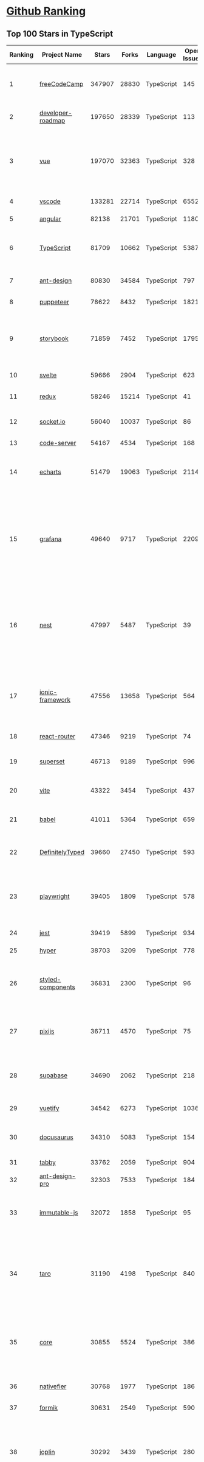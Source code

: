 [Github Ranking](../README.md)
==========

## Top 100 Stars in TypeScript

| Ranking | Project Name | Stars | Forks | Language | Open Issues | Description | Last Commit |
| ------- | ------------ | ----- | ----- | -------- | ----------- | ----------- | ----------- |
| 1 | [freeCodeCamp](https://github.com/freeCodeCamp/freeCodeCamp) | 347907 | 28830 | TypeScript | 145 | freeCodeCamp.org's open-source codebase and curriculum. Learn to code for free. | 2022-06-24T01:33:54Z |
| 2 | [developer-roadmap](https://github.com/kamranahmedse/developer-roadmap) | 197650 | 28339 | TypeScript | 113 | Roadmap to becoming a developer in 2022 | 2022-06-23T21:02:43Z |
| 3 | [vue](https://github.com/vuejs/vue) | 197070 | 32363 | TypeScript | 328 | 🖖 Vue.js is a progressive, incrementally-adoptable JavaScript framework for building UI on the web. | 2022-06-23T00:34:32Z |
| 4 | [vscode](https://github.com/microsoft/vscode) | 133281 | 22714 | TypeScript | 6552 | Visual Studio Code | 2022-06-24T01:00:05Z |
| 5 | [angular](https://github.com/angular/angular) | 82138 | 21701 | TypeScript | 1180 | The modern web developer’s platform | 2022-06-24T02:58:24Z |
| 6 | [TypeScript](https://github.com/microsoft/TypeScript) | 81709 | 10662 | TypeScript | 5387 | TypeScript is a superset of JavaScript that compiles to clean JavaScript output. | 2022-06-24T01:26:17Z |
| 7 | [ant-design](https://github.com/ant-design/ant-design) | 80830 | 34584 | TypeScript | 797 | An enterprise-class UI design language and React UI library | 2022-06-24T02:50:00Z |
| 8 | [puppeteer](https://github.com/puppeteer/puppeteer) | 78622 | 8432 | TypeScript | 1821 | Headless Chrome Node.js API | 2022-06-23T22:17:59Z |
| 9 | [storybook](https://github.com/storybookjs/storybook) | 71859 | 7452 | TypeScript | 1795 | 📓 The UI component explorer. Develop, document, & test React, Vue, Angular, Web Components, Ember, Svelte & more! | 2022-06-23T23:40:21Z |
| 10 | [svelte](https://github.com/sveltejs/svelte) | 59666 | 2904 | TypeScript | 623 | Cybernetically enhanced web apps | 2022-06-23T02:43:02Z |
| 11 | [redux](https://github.com/reduxjs/redux) | 58246 | 15214 | TypeScript | 41 | Predictable state container for JavaScript apps | 2022-06-14T20:36:05Z |
| 12 | [socket.io](https://github.com/socketio/socket.io) | 56040 | 10037 | TypeScript | 86 | Realtime application framework (Node.JS server) | 2022-05-25T21:29:50Z |
| 13 | [code-server](https://github.com/coder/code-server) | 54167 | 4534 | TypeScript | 168 | VS Code in the browser | 2022-06-24T01:32:18Z |
| 14 | [echarts](https://github.com/apache/echarts) | 51479 | 19063 | TypeScript | 2114 | Apache ECharts is a powerful, interactive charting and data visualization library for browser | 2022-06-24T02:57:31Z |
| 15 | [grafana](https://github.com/grafana/grafana) | 49640 | 9717 | TypeScript | 2209 | The open and composable observability and data visualization platform. Visualize metrics, logs, and traces from multiple sources like Prometheus, Loki, Elasticsearch, InfluxDB, Postgres and many more.  | 2022-06-24T01:44:35Z |
| 16 | [nest](https://github.com/nestjs/nest) | 47997 | 5487 | TypeScript | 39 | A progressive Node.js framework for building efficient, scalable, and enterprise-grade server-side applications on top of TypeScript & JavaScript (ES6, ES7, ES8) 🚀 | 2022-06-24T00:08:03Z |
| 17 | [ionic-framework](https://github.com/ionic-team/ionic-framework) | 47556 | 13658 | TypeScript | 564 | A powerful cross-platform UI toolkit for building native-quality iOS, Android, and Progressive Web Apps with HTML, CSS, and JavaScript. | 2022-06-24T01:23:50Z |
| 18 | [react-router](https://github.com/remix-run/react-router) | 47346 | 9219 | TypeScript | 74 | Declarative routing for React | 2022-06-23T20:09:15Z |
| 19 | [superset](https://github.com/apache/superset) | 46713 | 9189 | TypeScript | 996 | Apache Superset is a Data Visualization and Data Exploration Platform | 2022-06-24T02:46:12Z |
| 20 | [vite](https://github.com/vitejs/vite) | 43322 | 3454 | TypeScript | 437 | Next generation frontend tooling. It's fast! | 2022-06-23T22:55:12Z |
| 21 | [babel](https://github.com/babel/babel) | 41011 | 5364 | TypeScript | 659 | 🐠 Babel is a compiler for writing next generation JavaScript. | 2022-06-24T00:58:53Z |
| 22 | [DefinitelyTyped](https://github.com/DefinitelyTyped/DefinitelyTyped) | 39660 | 27450 | TypeScript | 593 | The repository for high quality TypeScript type definitions. | 2022-06-23T23:10:06Z |
| 23 | [playwright](https://github.com/microsoft/playwright) | 39405 | 1809 | TypeScript | 578 | Playwright is a framework for Web Testing and Automation. It allows testing Chromium, Firefox and WebKit with a single API.  | 2022-06-24T01:58:17Z |
| 24 | [jest](https://github.com/facebook/jest) | 39419 | 5899 | TypeScript | 934 | Delightful JavaScript Testing. | 2022-06-23T13:56:33Z |
| 25 | [hyper](https://github.com/vercel/hyper) | 38703 | 3209 | TypeScript | 778 | A terminal built on web technologies | 2022-06-20T11:18:56Z |
| 26 | [styled-components](https://github.com/styled-components/styled-components) | 36831 | 2300 | TypeScript | 96 | Visual primitives for the component age. Use the best bits of ES6 and CSS to style your apps without stress 💅 | 2022-06-14T14:47:00Z |
| 27 | [pixijs](https://github.com/pixijs/pixijs) | 36711 | 4570 | TypeScript | 75 | The HTML5 Creation Engine: Create beautiful digital content with the fastest, most flexible 2D WebGL renderer. | 2022-06-23T22:56:56Z |
| 28 | [supabase](https://github.com/supabase/supabase) | 34690 | 2062 | TypeScript | 218 | The open source Firebase alternative. Follow to stay updated about our public Beta. | 2022-06-24T01:32:16Z |
| 29 | [vuetify](https://github.com/vuetifyjs/vuetify) | 34542 | 6273 | TypeScript | 1036 | 🐉 Material Component Framework for Vue | 2022-06-23T19:52:19Z |
| 30 | [docusaurus](https://github.com/facebook/docusaurus) | 34310 | 5083 | TypeScript | 154 | Easy to maintain open source documentation websites. | 2022-06-23T19:59:55Z |
| 31 | [tabby](https://github.com/Eugeny/tabby) | 33762 | 2059 | TypeScript | 904 | A terminal for a more modern age | 2022-06-23T07:20:41Z |
| 32 | [ant-design-pro](https://github.com/ant-design/ant-design-pro) | 32303 | 7533 | TypeScript | 184 | 👨🏻‍💻👩🏻‍💻 Use Ant Design like a Pro! | 2022-06-18T05:06:09Z |
| 33 | [immutable-js](https://github.com/immutable-js/immutable-js) | 32072 | 1858 | TypeScript | 95 | Immutable persistent data collections for Javascript which increase efficiency and simplicity. | 2022-05-23T19:03:40Z |
| 34 | [taro](https://github.com/NervJS/taro) | 31190 | 4198 | TypeScript | 840 | 开放式跨端跨框架解决方案，支持使用 React/Vue/Nerv 等框架来开发微信/京东/百度/支付宝/字节跳动/ QQ 小程序/H5/React Native 等应用。  https://taro.zone/ | 2022-06-23T15:22:53Z |
| 35 | [core](https://github.com/vuejs/core) | 30855 | 5524 | TypeScript | 386 | 🖖 Vue.js is a progressive, incrementally-adoptable JavaScript framework for building UI on the web. | 2022-06-23T18:31:58Z |
| 36 | [nativefier](https://github.com/nativefier/nativefier) | 30768 | 1977 | TypeScript | 186 | Make any web page a desktop application | 2022-06-03T19:36:22Z |
| 37 | [formik](https://github.com/jaredpalmer/formik) | 30631 | 2549 | TypeScript | 590 | Build forms in React, without the tears 😭  | 2022-06-17T14:28:36Z |
| 38 | [joplin](https://github.com/laurent22/joplin) | 30292 | 3439 | TypeScript | 280 | Joplin - an open source note taking and to-do application with synchronisation capabilities for Windows, macOS, Linux, Android and iOS. | 2022-06-24T00:42:20Z |
| 39 | [excalidraw](https://github.com/excalidraw/excalidraw) | 30258 | 2446 | TypeScript | 562 | Virtual whiteboard for sketching hand-drawn like diagrams | 2022-06-23T18:14:02Z |
| 40 | [react-use](https://github.com/streamich/react-use) | 30135 | 2390 | TypeScript | 270 | React Hooks — 👍 | 2022-06-23T11:25:42Z |
| 41 | [date-fns](https://github.com/date-fns/date-fns) | 29030 | 1464 | TypeScript | 332 | ⏳ Modern JavaScript date utility library ⌛️ | 2022-06-23T14:36:48Z |
| 42 | [react-hook-form](https://github.com/react-hook-form/react-hook-form) | 28940 | 1399 | TypeScript | 0 | 📋 React Hooks for form state management and validation (Web + React Native) | 2022-06-23T08:27:42Z |
| 43 | [typeorm](https://github.com/typeorm/typeorm) | 28585 | 5233 | TypeScript | 1565 | ORM for TypeScript and JavaScript (ES7, ES6, ES5). Supports MySQL, PostgreSQL, MariaDB, SQLite, MS SQL Server, Oracle, SAP Hana, WebSQL databases. Works in NodeJS, Browser, Ionic, Cordova and Electron platforms. | 2022-06-22T15:15:26Z |
| 44 | [nocodb](https://github.com/nocodb/nocodb) | 28498 | 1733 | TypeScript | 306 | 🔥 🔥 🔥 Open Source Airtable Alternative - turns any MySQL, Postgres, SQLite into a Spreadsheet with REST APIs. | 2022-06-23T17:10:46Z |
| 45 | [query](https://github.com/TanStack/query) | 28019 | 1612 | TypeScript | 29 | 🤖 Powerful asynchronous state management, server-state utilities and data fetching for TS/JS, React, Solid, Svelte and Vue. | 2022-06-23T07:16:24Z |
| 46 | [chakra-ui](https://github.com/chakra-ui/chakra-ui) | 27257 | 2376 | TypeScript | 61 | ⚡️ Simple, Modular & Accessible UI Components for your React Applications | 2022-06-23T15:53:39Z |
| 47 | [rxjs](https://github.com/ReactiveX/rxjs) | 27197 | 2812 | TypeScript | 195 | A reactive programming library for JavaScript | 2022-06-21T22:25:19Z |
| 48 | [postcss](https://github.com/postcss/postcss) | 26381 | 1502 | TypeScript | 12 | Transforming styles with JS plugins | 2022-06-15T07:26:19Z |
| 49 | [html2canvas](https://github.com/niklasvh/html2canvas) | 26186 | 4400 | TypeScript | 745 | Screenshots with JavaScript | 2022-06-17T00:02:19Z |
| 50 | [angular-cli](https://github.com/angular/angular-cli) | 25457 | 12131 | TypeScript | 229 | CLI tool for Angular | 2022-06-24T02:06:57Z |
| 51 | [mobx](https://github.com/mobxjs/mobx) | 25373 | 1692 | TypeScript | 10 | Simple, scalable state management. | 2022-06-19T11:37:33Z |
| 52 | [cheerio](https://github.com/cheeriojs/cheerio) | 25167 | 1554 | TypeScript | 12 | Fast, flexible, and lean implementation of core jQuery designed specifically for the server. | 2022-06-22T16:06:25Z |
| 53 | [react-select](https://github.com/JedWatson/react-select) | 24753 | 3919 | TypeScript | 185 | The Select Component for React.js | 2022-06-21T03:35:11Z |
| 54 | [slate](https://github.com/ianstormtaylor/slate) | 24655 | 2797 | TypeScript | 487 | A completely customizable framework for building rich text editors. (Currently in beta.) | 2022-06-22T15:26:21Z |
| 55 | [ngx-admin](https://github.com/akveo/ngx-admin) | 23711 | 7591 | TypeScript | 385 | Customizable admin dashboard template based on Angular 10+ | 2022-05-26T09:32:38Z |
| 56 | [prisma](https://github.com/prisma/prisma) | 23660 | 835 | TypeScript | 2025 | Next-generation ORM for Node.js & TypeScript \| PostgreSQL, MySQL, MariaDB, SQL Server, SQLite, MongoDB and CockroachDB | 2022-06-23T19:52:37Z |
| 57 | [react-spring](https://github.com/pmndrs/react-spring) | 23412 | 1022 | TypeScript | 56 | ✌️ A spring physics based React animation library | 2022-06-23T20:20:28Z |
| 58 | [etcher](https://github.com/balena-io/etcher) | 23179 | 1672 | TypeScript | 372 | Flash OS images to SD cards & USB drives, safely and easily. | 2022-06-18T18:38:02Z |
| 59 | [n8n](https://github.com/n8n-io/n8n) | 23051 | 2673 | TypeScript | 98 | Free and open fair-code licensed node based Workflow Automation Tool. Easily automate tasks across different services. | 2022-06-24T02:02:52Z |
| 60 | [swr](https://github.com/vercel/swr) | 22892 | 864 | TypeScript | 73 | React Hooks for Data Fetching | 2022-06-24T02:40:30Z |

